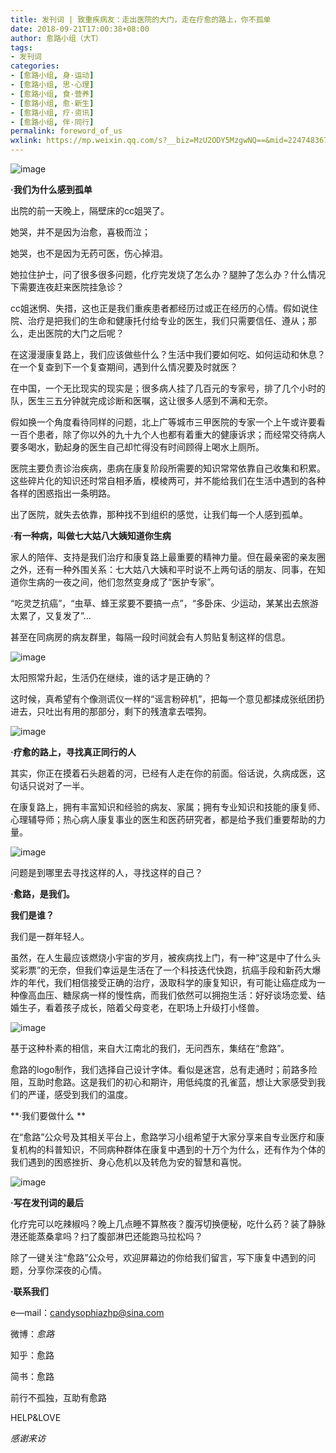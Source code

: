 ```yaml
---
title: 发刊词 | 致重疾病友：走出医院的大门，走在疗愈的路上，你不孤单
date: 2018-09-21T17:00:38+08:00
author: 愈路小组（大T）
tags: 
- 发刊词
categories: 
- [愈路小组, 身·运动]
- [愈路小组, 思·心理]
- [愈路小组, 食·营养]
- [愈路小组, 愈·新生]
- [愈路小组, 疗·资讯]
- [愈路小组, 伴·同行]
permalink: foreword_of_us
wxlink: https://mp.weixin.qq.com/s?__biz=MzU2ODY5MzgwNQ==&mid=2247483677&idx=1&sn=5a23b695f93d97d1c833ced11c5d855e&chksm=fc8b445fcbfccd49e2e22f39529eee930c12de322ecff0d36b0b2b6fd86443cf9fa91517fd5b&mpshare=1&scene=1&srcid=092148baVmqbNLkpnpf2XURv&pass_ticket=N9kGdcqi3T8fNGnJeT4y2%2F1GHNCD2pOYZLsCPsDDf1jr6ApY94xsT2KD8tc5f%2Bhd#rd
---
```


![image](http://upload-images.jianshu.io/upload_images/13612800-f4d35f3b515420fb?imageMogr2/auto-orient/strip%7CimageView2/2/w/1240)

<!-- more --> 

**·我们为什么感到孤单**

出院的前一天晚上，隔壁床的cc姐哭了。

她哭，并不是因为治愈，喜极而泣；

她哭，也不是因为无药可医，伤心掉泪。

她拉住护士，问了很多很多问题，化疗完发烧了怎么办？腿肿了怎么办？什么情况下需要连夜赶来医院挂急诊？

cc姐迷惘、失措，这也正是我们重疾患者都经历过或正在经历的心情。假如说住院、治疗是把我们的生命和健康托付给专业的医生，我们只需要信任、遵从；那么，走出医院的大门之后呢？

在这漫漫康复路上，我们应该做些什么？生活中我们要如何吃、如何运动和休息？在一个复查到下一个复查期间，遇到什么情况要及时就医？

在中国，一个无比现实的现实是；很多病人挂了几百元的专家号，排了几个小时的队，医生三五分钟就完成诊断和医嘱，这让很多人感到不满和无奈。

假如换一个角度看待同样的问题，北上广等城市三甲医院的专家一个上午或许要看一百个患者，除了你以外的九十九个人也都有着重大的健康诉求；而经常交待病人要多喝水，勤起身的医生自己却忙得没有时间顾得上喝水上厕所。

医院主要负责诊治疾病，患病在康复阶段所需要的知识常常依靠自己收集和积累。这些碎片化的知识还时常自相矛盾，模棱两可，并不能给我们在生活中遇到的各种各样的困惑指出一条明路。

出了医院，就失去依靠，那种找不到组织的感觉，让我们每一个人感到孤单。

**·有一种病，叫做七大姑八大姨知道你生病**

家人的陪伴、支持是我们治疗和康复路上最重要的精神力量。但在最亲密的亲友圈之外，还有一种外围关系：七大姑八大姨和平时说不上两句话的朋友、同事，在知道你生病的一夜之间，他们忽然变身成了“医护专家”。

“吃灵芝抗癌”，“虫草、蜂王浆要不要搞一点”，“多卧床、少运动，某某出去旅游太累了，又复发了”...

甚至在同病房的病友群里，每隔一段时间就会有人剪贴复制这样的信息。

![image](http://upload-images.jianshu.io/upload_images/13612800-733bb006cd164a00?imageMogr2/auto-orient/strip%7CimageView2/2/w/1240)

太阳照常升起，生活仍在继续，谁的话才是正确的？

这时候，真希望有个像测谎仪一样的“谣言粉碎机”，把每一个意见都揉成张纸团扔进去，只吐出有用的那部分，剩下的残渣拿去喂狗。

![image](http://upload-images.jianshu.io/upload_images/13612800-587883ed8263cb00?imageMogr2/auto-orient/strip%7CimageView2/2/w/1240)

**·疗愈的路上，寻找真正同行的人**

其实，你正在摸着石头趟着的河，已经有人走在你的前面。俗话说，久病成医，这句话只说对了一半。

在康复路上，拥有丰富知识和经验的病友、家属；拥有专业知识和技能的康复师、心理辅导师；热心病人康复事业的医生和医药研究者，都是给予我们重要帮助的力量。

![image](http://upload-images.jianshu.io/upload_images/13612800-99c6c63c8f377688?imageMogr2/auto-orient/strip%7CimageView2/2/w/1240)

问题是到哪里去寻找这样的人，寻找这样的自己？

**·愈路，是我们。** 

**我们是谁？**

我们是一群年轻人。

虽然，在人生最应该燃烧小宇宙的岁月，被疾病找上门，有一种“这是中了什么头奖彩票”的无奈，但我们幸运是生活在了一个科技迭代快跑，抗癌手段和新药大爆炸的年代，我们相信接受正确的治疗，汲取科学的康复知识，有可能让癌症成为一种像高血压、糖尿病一样的慢性病，而我们依然可以拥抱生活：好好谈场恋爱、结婚生子，看着孩子成长，陪着父母变老，在职场上升级打小怪兽。

![image](http://upload-images.jianshu.io/upload_images/13612800-150ec69532ad5e29?imageMogr2/auto-orient/strip%7CimageView2/2/w/1240)

基于这种朴素的相信，来自大江南北的我们，无问西东，集结在“愈路”。

愈路的logo制作，我们选择自己设计字体。看似是迷宫，总有走通时；前路多险阻，互助时愈路。这是我们的初心和期许，用低纯度的孔雀蓝，想让大家感受到我们的严谨，感受到我们的温度。

**·我们要做什么 **

在“愈路”公众号及其相关平台上，愈路学习小组希望于大家分享来自专业医疗和康复机构的科普知识，不同病种群体在康复中遇到的十万个为什么，还有作为个体的我们遇到的困惑挫折、身心危机以及转危为安的智慧和喜悦。

![image](http://upload-images.jianshu.io/upload_images/13612800-cfb0a50f8e617601?imageMogr2/auto-orient/strip%7CimageView2/2/w/1240)

**·写在发刊词的最后**

化疗完可以吃辣椒吗？晚上几点睡不算熬夜？腹泻切换便秘，吃什么药？装了静脉港还能蒸桑拿吗？扫了腹部淋巴还能跑马拉松吗？

除了一键关注“愈路”公众号，欢迎屏幕边的你给我们留言，写下康复中遇到的问题，分享你深夜的心情。

**·联系我们**

e—mail：candysophiazhp@sina.com

微博：_愈路_

知乎：愈路

简书：愈路

前行不孤独，互助有愈路

HELP&LOVE

_感谢来访_
